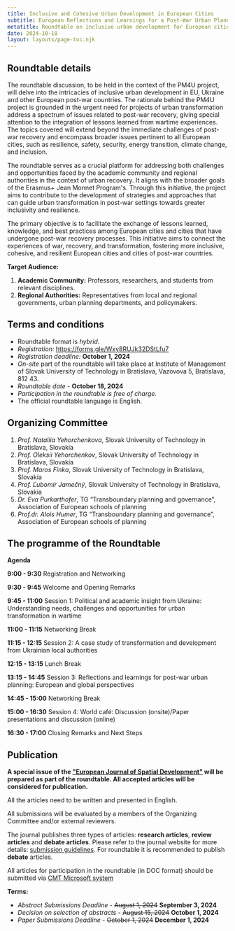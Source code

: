 ```yaml
---
title: Inclusive and Cohesive Urban Development in European Cities
subtitle: European Reflections and Learnings for a Post-War Urban Planning
metatitle: Roundtable on inclusive urban development for European cities and post-war countries in Slovak University of Technology in Bratislava jointly with AESOP and Spectra Centre of Excellence EU. In the framework of the PM4U project.
date: 2024-10-18
layout: layouts/page-toc.njk
---
```


<h2 class="subtitle" id="details">Roundtable details</h2>

The roundtable discussion, to be held in the context of the PM4U project, will delve into the intricacies of inclusive urban development in EU, Ukraine and other European post-war countries. The rationale behind the PM4U project is grounded in the urgent need for projects of urban transformation address a spectrum of issues related to post-war recovery, giving special attention to the integration of lessons learned from wartime experiences. The topics covered will extend beyond the immediate challenges of post-war recovery and encompass broader issues pertinent to all European cities, such as resilience, safety, security, energy transition, climate change, and inclusion.

The roundtable serves as a crucial platform for addressing both challenges and opportunities faced by the academic community and regional authorities in the context of urban recovery. It aligns with the broader goals of the Erasmus+ Jean Monnet Program's. Through this initiative, the project aims to contribute to the development of strategies and approaches that can guide urban transformation in post-war settings towards greater inclusivity and resilience.

The primary objective is to facilitate the exchange of lessons learned, knowledge, and best practices among European cities and cities that have undergone post-war recovery processes. This initiative aims to connect the experiences of war, recovery, and transformation, fostering more inclusive, cohesive, and resilient European cities and cities of post-war countries.

<b>Target Audience:</b>

1.	<b>Academic Community:</b> Professors, researchers, and students from relevant disciplines.
2.	<b>Regional Authorities:</b> Representatives from local and regional governments, urban planning departments, and policymakers.

<h2 class="subtitle" id="terms">Terms and conditions</h2>

- Roundtable format is *hybrid.*
- *Registration:* <a href="https://forms.gle/Wxy8RUJk32DStLfu7" target="_blank">https://forms.gle/Wxy8RUJk32DStLfu7</a>
- *Registration deadline:* <b>October 1, 2024</b>
- *On-site* part of the roundtable will take place at Institute of Management of Slovak University of Technology in Bratislava, Vazovova 5,  Bratislava, 812 43.
- *Roundtable date* -  <b> October 18, 2024 </b>
- *Participation in the roundtable is free of charge.*
- The official roundtable language is English.

<h2 class="subtitle" id="org-committee">Organizing Committee</h2>

1. *Prof. Nataliia Yehorchenkova*, Slovak University of Technology in Bratislava, Slovakia
2. *Prof. Oleksii Yehorchenkov*, Slovak University of Technology in Bratislava, Slovakia
3. *Prof. Maros Finka*, Slovak University of Technology in Bratislava, Slovakia
4. *Prof. Ľubomír Jamečný*, Slovak University of Technology in Bratislava, Slovakia
5. *Dr. Eva Purkarthofer*,  TG “Transboundary planning and governance”, Association of European schools of planning
5. *Prof.dr. Alois Humer*,  TG “Transboundary planning and governance”, Association of European schools of planning

<h2 class="subtitle" id="programme">The programme of the Roundtable</h2>

**Agenda**

**9:00 - 9:30** Registration and Networking

**9:30 - 9:45** Welcome and Opening Remarks

**9:45 - 11:00** Session 1: Political and academic insight from Ukraine: Understanding needs, challenges and opportunities for urban transformation in wartime

**11:00 - 11:15** Networking Break

**11:15 - 12:15** Session 2: A case study of transformation and development from Ukrainian local authorities

**12:15 - 13:15** Lunch Break

**13:15 - 14:45** Session 3: Reflections and learnings for post-war urban planning: European and global perspectives

**14:45 - 15:00** Networking Break

**15:00 - 16:30** Session 4: World café: Discussion (onsite)/Paper presentations and discussion (online)

**16:30 - 17:00** Closing Remarks and Next Steps


<h2 class="subtitle" id="publication">Publication</h2>

<b> A special issue of the ["European Journal of Spatial Development"](https://journals.polito.it/index.php/EJSD/index) will be prepared as part of the roundtable.  All accepted articles will be considered for publication. </b>

All the articles need to be written and presented in English.
 
All submissions will be evaluated by a members of the Organizing Committee and/or external reviewers. 

The journal publishes three types of articles: **research articles**, **review articles** and **debate articles**. Please refer to the journal website for more details: [submission guidelines](https://journals.polito.it/index.php/EJSD/about/submissions). 
For roundtable it is recommended to publish <b>debate</b> articles.

All articles for participation in the roundtable (in DOC format) should be submitted via [CMT Microsoft system](https://cmt3.research.microsoft.com/ICUD2024)

<b>Terms:</b>

- *Abstract Submissions Deadline* - ~~August 1, 2024~~  <b> September 3, 2024 </b>
- *Decision on selection of abstracts* - ~~August 15, 2024~~  <b> October 1, 2024 </b>
- *Paper Submissions Deadline* - ~~October 1, 2024~~  <b> December 1, 2024 </b>